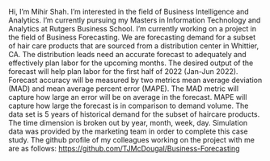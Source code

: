 Hi, I’m Mihir Shah.
I’m interested in the field of Business Intelligence and Analytics.
I’m currently pursuing my Masters in Information Technology and Analytics at Rutgers Business School.
I’m currently working on a project in the field of Business Forecasting.
We are forecasting demand for a subset of hair care products that are sourced from a distribution center in Whittier, CA. The distribution leads need an accurate forecast to adequately and effectively plan labor for the upcoming months.
The desired output of the forecast will help plan labor for the first half of 2022 (Jan-Jun 2022).
Forecast accuracy will be measured by two metrics mean average deviation (MAD) and mean average percent error (MAPE). The MAD metric will capture how large an error will be on average in the forecast. MAPE will capture how large the forecast is in comparison to demand volume.
The data set is 5 years of historical demand for the subset of haircare products. The time dimension is broken out by year, month, week, day. Simulation data was provided by the marketing team in order to complete this case study.
The github profile of my colleagues working on the project with me are as follows: https://github.com/TJMcDougal/Business-Forecasting 
